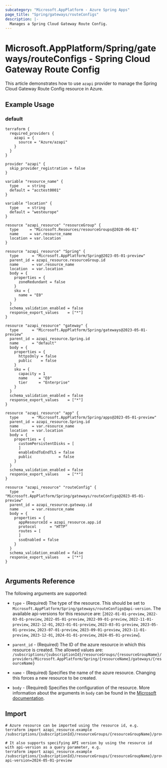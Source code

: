 ```yaml
---
subcategory: "Microsoft.AppPlatform - Azure Spring Apps"
page_title: "Spring/gateways/routeConfigs"
description: |-
  Manages a Spring Cloud Gateway Route Config.
---
```


# Microsoft.AppPlatform/Spring/gateways/routeConfigs - Spring Cloud Gateway Route Config

This article demonstrates how to use `azapi` provider to manage the Spring Cloud Gateway Route Config resource in Azure.

## Example Usage

### default

```hcl
terraform {
  required_providers {
    azapi = {
      source = "Azure/azapi"
    }
  }
}

provider "azapi" {
  skip_provider_registration = false
}

variable "resource_name" {
  type    = string
  default = "acctest0001"
}

variable "location" {
  type    = string
  default = "westeurope"
}

resource "azapi_resource" "resourceGroup" {
  type     = "Microsoft.Resources/resourceGroups@2020-06-01"
  name     = var.resource_name
  location = var.location
}

resource "azapi_resource" "Spring" {
  type      = "Microsoft.AppPlatform/Spring@2023-05-01-preview"
  parent_id = azapi_resource.resourceGroup.id
  name      = var.resource_name
  location  = var.location
  body = {
    properties = {
      zoneRedundant = false
    }
    sku = {
      name = "E0"
    }
  }
  schema_validation_enabled = false
  response_export_values    = ["*"]
}

resource "azapi_resource" "gateway" {
  type      = "Microsoft.AppPlatform/Spring/gateways@2023-05-01-preview"
  parent_id = azapi_resource.Spring.id
  name      = "default"
  body = {
    properties = {
      httpsOnly = false
      public    = false
    }
    sku = {
      capacity = 1
      name     = "E0"
      tier     = "Enterprise"
    }
  }
  schema_validation_enabled = false
  response_export_values    = ["*"]
}

resource "azapi_resource" "app" {
  type      = "Microsoft.AppPlatform/Spring/apps@2023-05-01-preview"
  parent_id = azapi_resource.Spring.id
  name      = var.resource_name
  location  = var.location
  body = {
    properties = {
      customPersistentDisks = [
      ]
      enableEndToEndTLS = false
      public            = false
    }
  }
  schema_validation_enabled = false
  response_export_values    = ["*"]
}

resource "azapi_resource" "routeConfig" {
  type      = "Microsoft.AppPlatform/Spring/gateways/routeConfigs@2023-05-01-preview"
  parent_id = azapi_resource.gateway.id
  name      = var.resource_name
  body = {
    properties = {
      appResourceId = azapi_resource.app.id
      protocol      = "HTTP"
      routes = [
      ]
      ssoEnabled = false
    }
  }
  schema_validation_enabled = false
  response_export_values    = ["*"]
}


```



## Arguments Reference

The following arguments are supported:

* `type` - (Required) The type of the resource. This should be set to `Microsoft.AppPlatform/Spring/gateways/routeConfigs@api-version`. The available api-versions for this resource are: [`2022-01-01-preview`, `2022-03-01-preview`, `2022-05-01-preview`, `2022-09-01-preview`, `2022-11-01-preview`, `2022-12-01`, `2023-01-01-preview`, `2023-03-01-preview`, `2023-05-01-preview`, `2023-07-01-preview`, `2023-09-01-preview`, `2023-11-01-preview`, `2023-12-01`, `2024-01-01-preview`, `2024-05-01-preview`].

* `parent_id` - (Required) The ID of the azure resource in which this resource is created. The allowed values are:  
  `/subscriptions/{subscriptionId}/resourceGroups/{resourceGroupName}/providers/Microsoft.AppPlatform/Spring/{resourceName}/gateways/{resourceName}`

* `name` - (Required) Specifies the name of the azure resource. Changing this forces a new resource to be created.

* `body` - (Required) Specifies the configuration of the resource. More information about the arguments in `body` can be found in the [Microsoft documentation](https://learn.microsoft.com/en-us/azure/templates/Microsoft.AppPlatform/Spring/gateways/routeConfigs?pivots=deployment-language-terraform).

## Import

 ```shell
 # Azure resource can be imported using the resource id, e.g.
 terraform import azapi_resource.example /subscriptions/{subscriptionId}/resourceGroups/{resourceGroupName}/providers/Microsoft.AppPlatform/Spring/{resourceName}/gateways/{resourceName}/routeConfigs/{resourceName}
 
 # It also supports specifying API version by using the resource id with api-version as a query parameter, e.g.
 terraform import azapi_resource.example /subscriptions/{subscriptionId}/resourceGroups/{resourceGroupName}/providers/Microsoft.AppPlatform/Spring/{resourceName}/gateways/{resourceName}/routeConfigs/{resourceName}?api-version=2024-05-01-preview
 ```
